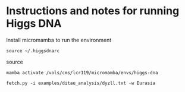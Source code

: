 # Instructions and notes for running Higgs DNA

Install micromamba to run the environment



```
source ~/.higgsdnarc
```
source 

```
mamba activate /vols/cms/lcr119/micromamba/envs/higgs-dna
```


```
fetch.py -i examples/ditau_analysis/dyzll.txt -w Eurasia
```